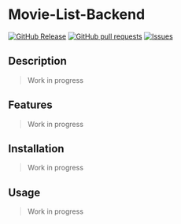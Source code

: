 # Movie-List-Backend
[![GitHub Release](https://img.shields.io/github/release/zjayers/movie-list-backend.svg?style=flat)](https://github.com/zjayers/movie-list-backend/releases)
[![GitHub pull requests](https://img.shields.io/github/issues-pr/zjayers/movie-list-backend.svg?style=flat)](https://github.com/zjayers/movie-list-backend/pulls)
[![Issues](https://img.shields.io/github/issues-raw/zjayers/movie-list-backend.svg?maxAge=25000)](https://github.com/zjayers/movie-list-backend/issues)

## Description

> Work in progress

## Features

> Work in progress

## Installation

> Work in progress

## Usage

> Work in progress
